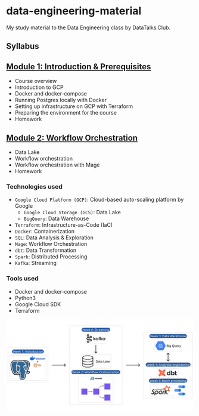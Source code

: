 # data-engineering-material
My study material to the Data Engineering class by DataTalks.Club.

## Syllabus

## [Module 1: Introduction & Prerequisites](01-docker-terraform)

* Course overview
* Introduction to GCP
* Docker and docker-compose
* Running Postgres locally with Docker
* Setting up infrastructure on GCP with Terraform
* Preparing the environment for the course
* Homework

## [Module 2: Workflow Orchestration](02-workflow-orchestration/)
* Data Lake
* Workflow orchestration
* Workflow orchestration with Mage
* Homework


### Technologies used
- `Google Cloud Platform (GCP)`: Cloud-based auto-scaling platform by Google
    - `Google Cloud Storage (GCS)`: Data Lake
    - `BigQuery`: Data Warehouse
- `Terraform`: Infrastructure-as-Code (IaC)
- `Docker`: Containerization
- `SQL`: Data Analysis & Exploration
- `Mage`: Workflow Orchestration
- `dbt`: Data Transformation
- `Spark`: Distributed Processing
- `Kafka`: Streaming

### Tools used
- Docker and docker-compose
- Python3
- Google Cloud SDK
- Terraform

![arch_2](images/arch_2.jpeg)